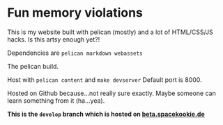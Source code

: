 # Fun memory violations

This is my website built with pelican (mostly) and a lot of HTML/CSS/JS hacks. Is this artsy enough yet?!

Dependencies are `pelican markdown webassets`

The pelican build.

Host with `pelican content` and `make devserver`
Default port is 8000.

Hosted on Github because...not really sure exactly. Maybe someone can learn something from it (ha...yea).

**This is the `develop` branch which is hosted on [beta.spacekookie.de](https://beta.spacekookie.de)**